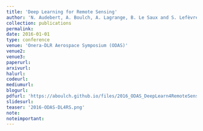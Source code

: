 ```yaml
---
title: 'Deep Learning for Remote Sensing'
author: 'N. Audebert, A. Boulch, A. Lagrange, B. Le Saux and S. Lefèvre'
collection: publications
permalink:
date: 2016-01-01
type: conference
venue: 'Onera-DLR Aerospace Symposium (ODAS)'
venue2: 
venue3:
paperurl: 
arxivurl: 
halurl: 
codeurl: 
mediumurl: 
blogurl: 
pdfurl: 'https://aboulch.github.io/files/2016_ODAS_DeepLearn4RemoteSensing.pdf'
slidesurl: 
teaser: '2016-ODAS-DL4RS.png'
note:
noteimportant: 
---
```

